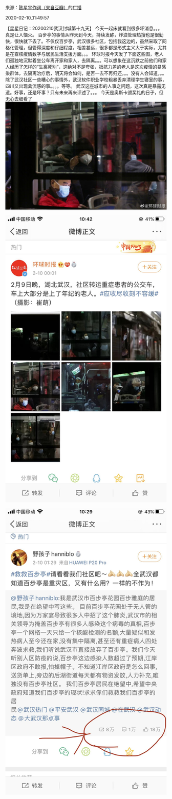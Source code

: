 来源：[陈星宇作词（来自豆瓣）](https://www.douban.com/people/chenxingyu2009/)的[广播](https://www.douban.com/people/chenxingyu2009/status/2801756842/)


2020-02-10_11:49:57


【星星日记：20200210武汉封城第十九天】
今天一起床就看到很多坏消息。。。真是让人恼火。
百步亭的事情从昨天到今天，持续发酵，炸浪管理热搜也是很勤快，很快就下去了。不仅仅百步亭，武汉很多社区，包括我这边的，虽然采取了网格化管理，但管得深度和仔细程度，相差甚远，很多都是形式主义大于实际，尤其是在查核疫情数字与居民生活支援方面。。。
环球时报今天发了下面这些图，老人们孤独地沉默着坐公车离开家和家人，去隔离。。。可以想象在这沉默之前他们和家人经历了怎样的“生离死别”，这绝对不是夸张，抵抗力差的老人是这次疫情的易感染群体，去隔离治疗后，明天将会如何，是否一去不再归还。。。没有人会知道。。。
除了武汉社区一些糟心的事情外，武汉软件职业学校粗暴丢弃清理学生寝室的事，四川又出现禽流感的事。。。。等等。
武汉这座城市的人事之问题，这次真是暴露无遗。好事，还是坏事？只有未来再来评述了。。。
今天是奥斯卡颁奖礼的日子，但无心去细看了
![](./pic/2020-02-10_11:49:57-陈星宇作词的广播1.jpg)  

![](./pic/2020-02-10_11:49:57-陈星宇作词的广播2.jpg)  

![](./pic/2020-02-10_11:49:57-陈星宇作词的广播3.jpg)  

